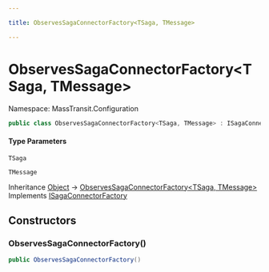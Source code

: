 ```yaml
---

title: ObservesSagaConnectorFactory<TSaga, TMessage>

---
```


# ObservesSagaConnectorFactory\<TSaga, TMessage\>

Namespace: MassTransit.Configuration

```csharp
public class ObservesSagaConnectorFactory<TSaga, TMessage> : ISagaConnectorFactory
```

#### Type Parameters

`TSaga`<br/>

`TMessage`<br/>

Inheritance [Object](https://learn.microsoft.com/en-us/dotnet/api/system.object) → [ObservesSagaConnectorFactory\<TSaga, TMessage\>](../masstransit-configuration/observessagaconnectorfactory-2)<br/>
Implements [ISagaConnectorFactory](../masstransit-configuration/isagaconnectorfactory)

## Constructors

### **ObservesSagaConnectorFactory()**

```csharp
public ObservesSagaConnectorFactory()
```
